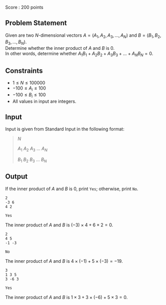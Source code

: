 Score : $200$ points

## Problem Statement

Given are two $N$-dimensional vectors $A = (A_1, A_2, A_3, \dots, A_N)$ and $B = (B_1, B_2, B_3, \dots, B_N)$.<br>
Determine whether the inner product of $A$ and $B$ is $0$.<br>
In other words, determine whether $A_1B_1 + A_2B_2 + A_3B_3 + \dots + A_NB_N = 0$.

## Constraints

- $1 \le N \le 100000$
- $-100 \le A_i \le 100$
- $-100 \le B_i \le 100$
- All values in input are integers.

## Input

Input is given from Standard Input in the following format:

> $N$
> 
> $A_1$ $A_2$ $A_3$ $\dots$ $A_N$
> 
> $B_1$ $B_2$ $B_3$ $\dots$ $B_N$

## Output

If the inner product of $A$ and $B$ is $0$, print `Yes`; otherwise, print `No`.

```input1
2
-3 6
4 2
```

```output1
Yes
```

The inner product of $A$ and $B$ is $(-3) \times 4 + 6 \times 2 = 0$.

```input2
2
4 5
-1 -3
```

```output2
No
```

The inner product of $A$ and $B$ is $4 \times (-1) + 5 \times (-3) = -19$.

```input3
3
1 3 5
3 -6 3
```

```output3
Yes
```

The inner product of $A$ and $B$ is $1 \times 3 + 3 \times (-6) + 5 \times 3 = 0$.